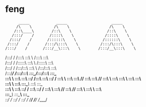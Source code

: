 # feng

          _____            _____                    _____
         /\    \          /\    \                  /\    \
        /::\____\        /::\    \                /::\    \
       /:::/    /       /::::\    \              /::::\    \
      /:::/    /       /::::::\    \            /::::::\    \
     /:::/    /       /:::/\:::\    \          /:::/\:::\    \
    /:::/    /       /:::/__\:::\    \        /:::/__\:::\    \
   /:::/    /       /::::\   \:::\    \      /::::\   \:::\    \
  /:::/    /       /::::::\   \:::\    \    /::::::\   \:::\    \
 /:::/    /       /:::/\:::\   \:::\    \  /:::/\:::\   \:::\    \
/:::/____/       /:::/__\:::\   \:::\____\/:::/__\:::\   \:::\____\
\:::\    \       \:::\   \:::\   \::/    /\:::\   \:::\   \::/    /
 \:::\    \       \:::\   \:::\   \/____/  \:::\   \:::\   \/____/
  \:::\    \       \:::\   \:::\    \       \:::\   \:::\    \
   \:::\    \       \:::\   \:::\____\       \:::\   \:::\____\
    \:::\    \       \:::\   \::/    /        \:::\   \::/    /
     \:::\    \       \:::\   \/____/          \:::\   \/____/
      \:::\    \       \:::\    \               \:::\    \
       \:::\____\       \:::\____\               \:::\____\
        \::/    /        \::/    /                \::/    /
         \/____/          \/____/                  \/____/
